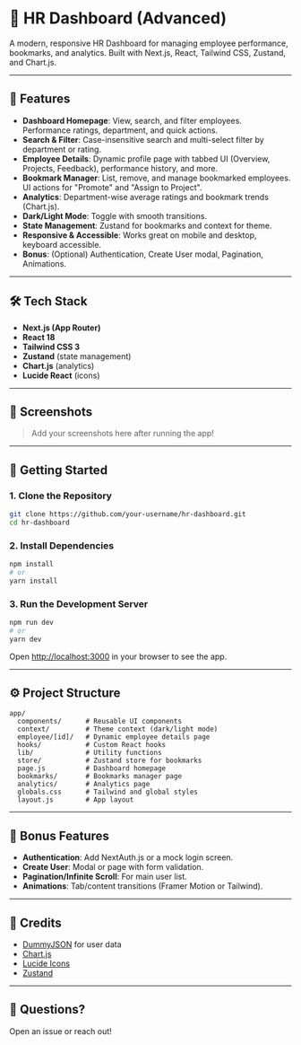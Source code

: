 # 💼 HR Dashboard (Advanced)

A modern, responsive HR Dashboard for managing employee performance, bookmarks, and analytics. Built with Next.js, React, Tailwind CSS, Zustand, and Chart.js.

---

## 🚀 Features

- **Dashboard Homepage**: View, search, and filter employees. Performance ratings, department, and quick actions.
- **Search & Filter**: Case-insensitive search and multi-select filter by department or rating.
- **Employee Details**: Dynamic profile page with tabbed UI (Overview, Projects, Feedback), performance history, and more.
- **Bookmark Manager**: List, remove, and manage bookmarked employees. UI actions for "Promote" and "Assign to Project".
- **Analytics**: Department-wise average ratings and bookmark trends (Chart.js).
- **Dark/Light Mode**: Toggle with smooth transitions.
- **State Management**: Zustand for bookmarks and context for theme.
- **Responsive & Accessible**: Works great on mobile and desktop, keyboard accessible.
- **Bonus**: (Optional) Authentication, Create User modal, Pagination, Animations.

---

## 🛠️ Tech Stack

- **Next.js (App Router)**
- **React 18**
- **Tailwind CSS 3**
- **Zustand** (state management)
- **Chart.js** (analytics)
- **Lucide React** (icons)

---

## 📸 Screenshots

> Add your screenshots here after running the app!

---

## 🏁 Getting Started

### 1. **Clone the Repository**

```bash
git clone https://github.com/your-username/hr-dashboard.git
cd hr-dashboard
```

### 2. **Install Dependencies**

```bash
npm install
# or
yarn install
```

### 3. **Run the Development Server**

```bash
npm run dev
# or
yarn dev
```

Open [http://localhost:3000](http://localhost:3000) in your browser to see the app.

---

## ⚙️ Project Structure

```
app/
  components/      # Reusable UI components
  context/         # Theme context (dark/light mode)
  employee/[id]/   # Dynamic employee details page
  hooks/           # Custom React hooks
  lib/             # Utility functions
  store/           # Zustand store for bookmarks
  page.js          # Dashboard homepage
  bookmarks/       # Bookmarks manager page
  analytics/       # Analytics page
  globals.css      # Tailwind and global styles
  layout.js        # App layout
```

---

## 🌟 Bonus Features

- **Authentication**: Add NextAuth.js or a mock login screen.
- **Create User**: Modal or page with form validation.
- **Pagination/Infinite Scroll**: For main user list.
- **Animations**: Tab/content transitions (Framer Motion or Tailwind).


---

## 🙌 Credits

- [DummyJSON](https://dummyjson.com/) for user data
- [Chart.js](https://www.chartjs.org/)
- [Lucide Icons](https://lucide.dev/)
- [Zustand](https://zustand.docs.pmnd.rs/getting-started/introduction)

---

## 💬 Questions?

Open an issue or reach out! 